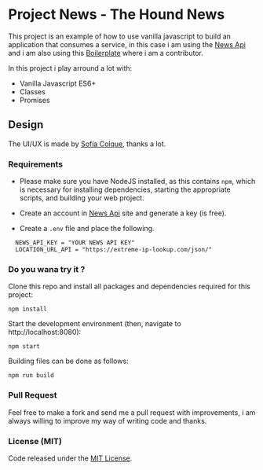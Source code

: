 # Project News - The Hound News

This project is an example of how to use vanilla javascript to build an application that consumes a service, in this case i am using the [News Api](https://newsapi.org/) and i am also using this [Boilerplate](https://github.com/shaminmeerankutty/webpack-sass-bootstrap-boilerplate) where i am a contributor.

In this project i play arround a lot with:

- Vanilla Javascript ES6+
- Classes
- Promises

## Design

The UI/UX is made by [Sofía Colque](https://www.linkedin.com/in/sofiacolquesaavedra/), thanks a lot.

### Requirements

- Please make sure you have NodeJS installed, as this contains `npm`, which is necessary
  for installing dependencies, starting the appropriate scripts, and building your web project.

- Create an account in [News Api](https://newsapi.org/) site and generate a key (is free).

- Create a `.env` file and place the following.

```
  NEWS_API_KEY = "YOUR NEWS API KEY"
  LOCATION_URL_API = "https://extreme-ip-lookup.com/json/"
```

### Do you wana try it ?

Clone this repo and install all packages and dependencies required for this project:

    npm install

Start the development environment (then, navigate to http://localhost:8080):

    npm start

Building files can be done as follows:

    npm run build

### Pull Request

Feel free to make a fork and send me a pull request with improvements, i am always willing to improve my way of writing code and thanks.

### License (MIT)

Code released under the [MIT License](LICENSE.md).
